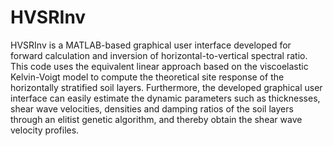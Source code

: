 # HVSRInv
HVSRInv is a MATLAB-based graphical user interface developed for forward calculation and inversion of horizontal-to-vertical spectral ratio. This code uses the equivalent linear approach based on the viscoelastic Kelvin-Voigt model to compute the theoretical site response of the horizontally stratified soil layers. Furthermore, the developed graphical user interface can easily estimate the dynamic parameters such as thicknesses, shear wave velocities, densities and damping ratios of the soil layers through an elitist genetic algorithm, and thereby obtain the shear wave velocity profiles.
